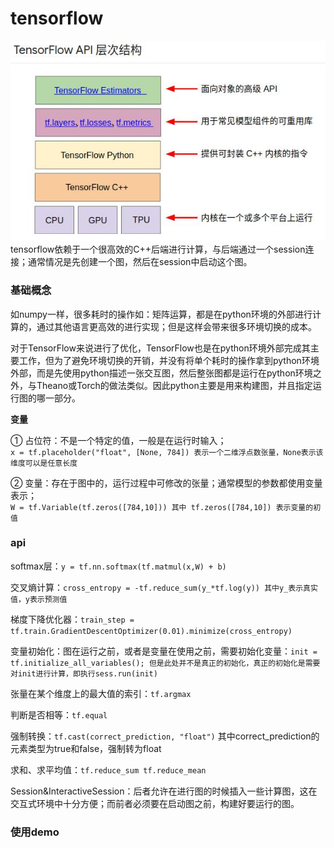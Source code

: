 tensorflow
====
![api结构图](/docs/python/images/4-1.jpg)<br>
tensorflow依赖于一个很高效的C++后端进行计算，与后端通过一个session连接；通常情况是先创建一个图，然后在session中启动这个图。

### 基础概念 ###

如numpy一样，很多耗时的操作如：矩阵运算，都是在python环境的外部进行计算的，通过其他语言更高效的进行实现；但是这样会带来很多环境切换的成本。

对于TensorFlow来说进行了优化，TensorFlow也是在python环境外部完成其主要工作，但为了避免环境切换的开销，并没有将单个耗时的操作拿到python环境外部，而是先使用python描述一张交互图，然后整张图都是运行在python环境之外，与Theano或Torch的做法类似。因此python主要是用来构建图，并且指定运行图的哪一部分。

**变量**

① 占位符：不是一个特定的值，一般是在运行时输入；<br>
```x = tf.placeholder("float", [None, 784]) 表示一个二维浮点数张量，None表示该维度可以是任意长度```

② 变量：存在于图中的，运行过程中可修改的张量；通常模型的参数都使用变量表示；<br>
```W = tf.Variable(tf.zeros([784,10])) 其中 tf.zeros([784,10]) 表示变量的初值```

### api ###

softmax层：```y = tf.nn.softmax(tf.matmul(x,W) + b)```

交叉熵计算：```cross_entropy = -tf.reduce_sum(y_*tf.log(y)) 其中y_表示真实值，y表示预测值```

梯度下降优化器：```train_step = tf.train.GradientDescentOptimizer(0.01).minimize(cross_entropy)```

变量初始化：图在运行之前，或者是变量在使用之前，需要初始化变量：```init = tf.initialize_all_variables(); 但是此处并不是真正的初始化，真正的初始化是需要对init进行计算，即执行sess.run(init)```

张量在某个维度上的最大值的索引：```tf.argmax```

判断是否相等：```tf.equal```

强制转换：```tf.cast(correct_prediction, "float")``` 其中correct_prediction的元素类型为true和false，强制转为float

求和、求平均值：```tf.reduce_sum tf.reduce_mean```

Session&InteractiveSession：后者允许在进行图的时候插入一些计算图，这在交互式环境中十分方便；而前者必须要在启动图之前，构建好要运行的图。

### 使用demo ###
